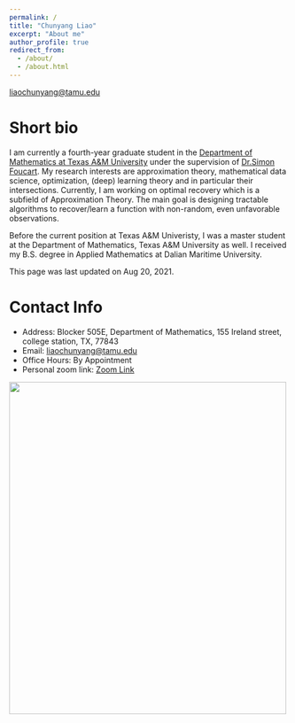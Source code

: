 ```yaml
---
permalink: /
title: "Chunyang Liao"
excerpt: "About me"
author_profile: true
redirect_from: 
  - /about/
  - /about.html
---
```


liaochunyang@tamu.edu

Short bio
=====

I am currently a fourth-year graduate student in the <a href="https://www.math.tamu.edu" target="_blank">Department of Mathematics at Texas A&M University</a> under the supervision of <a href="https://www.math.tamu.edu/~foucart/" target="_blank">Dr.Simon Foucart</a>. My research interests are approximation theory, mathematical data science, optimization, (deep) learning theory and in particular their intersections. Currently, I am working on optimal recovery which is a subfield of Approximation Theory. The main goal is designing tractable algorithms to recover/learn a function with non-random, even unfavorable observations.

Before the current position at Texas A&M Univeristy, I was a master student at the Department of Mathematics, Texas A&M University as well. I received my B.S. degree in Applied Mathematics at Dalian Maritime University.

This page was last updated on Aug 20, 2021.

Contact Info
=====
* Address: Blocker 505E, Department of Mathematics, 155 Ireland street,  college station, TX, 77843
* Email: liaochunyang@tamu.edu
* Office Hours:  By Appointment
* Personal zoom link: [Zoom Link](https://tamu.zoom.us/j/5522902045?pwd=Mi8vdEE0WGt0SGRLZ1dZZC9kU3dnQT09)

<a href="https://clustrmaps.com/site/1bl7w"  title="Visit tracker"><img src="//www.clustrmaps.com/map_v2.png?d=LF-_ZjqyLdfXkTmKU8n0n42IzSBzQ9NI3NDoxftxntM&cl=ffffff" width="500" height="600" /></a>
